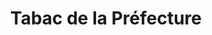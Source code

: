---
title: "Tabac de la Préfecture"
url: /orleans/tabac-de-la-prefecture/
shop: marchand de journaux
---
